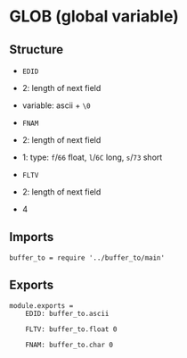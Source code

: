 # GLOB (global variable)

## Structure

- `EDID`

- 2: length of next field

- variable: ascii + `\0`

- `FNAM`

- 2: length of next field

- 1: type: `f`/`66` float, `l`/`6C` long, `s`/`73` short

- `FLTV`

- 2: length of next field

- 4


## Imports

	buffer_to = require '../buffer_to/main'


## Exports

	module.exports =
		EDID: buffer_to.ascii

		FLTV: buffer_to.float 0

		FNAM: buffer_to.char 0
